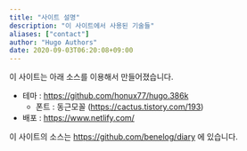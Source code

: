 ```yaml
---
title: "사이트 설명"
description: "이 사이트에서 사용된 기술들"
aliases: ["contact"]
author: "Hugo Authors"
date: 2020-09-03T06:20:08+09:00
---
```


이 사이트는 아래 소스를 이용해서 만들어졌습니다.

* 테마 : https://github.com/honux77/hugo.386k
    * 폰트 : 동근모꼴 (https://cactus.tistory.com/193)
* 배포 : https://www.netlify.com/

이 사이트의 소스는 https://github.com/benelog/diary 에 있습니다.
